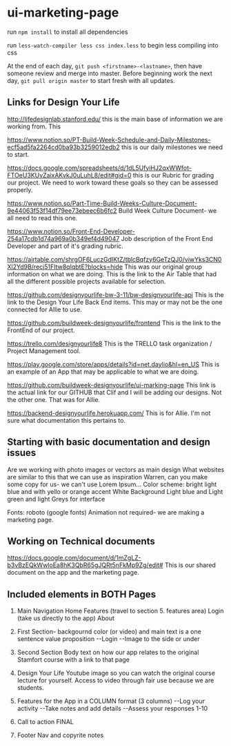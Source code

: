 # ui-marketing-page

run `npm install` to install all dependencies

run `less-watch-compiler less css index.less` to begin less compiling into css

At the end of each day, `git push <firstname>-<lastname>`, then have someone review and merge into master.
Before beginning work the next day, `git pull origin master` to start fresh with all updates.


## Links for Design Your Life
http://lifedesignlab.stanford.edu/ this is the main base of information we are working from. This 

https://www.notion.so/PT-Build-Week-Schedule-and-Daily-Milestones-ecf5ad5fa2264cd0ba93b3259012edb2
this is our daily milestones we need to start.

https://docs.google.com/spreadsheets/d/1dL5UfyiHJ2qxWWfot-FTOeU3KUvZaixAKvkJ0uLuhL8/edit#gid=0
this is our Rubric for grading our project. We need to work toward these goals so they can be assessed properly.

https://www.notion.so/Part-Time-Build-Weeks-Culture-Document-9e44063f53f14df79ee73ebeec6b6fc2
Build Week Culture Document- we all need to read this one.

https://www.notion.so/Front-End-Developer-254a17cdb1d74a969a0b349ef4d49047
Job description of the Front End Developer and part of it's grading rubric.

https://airtable.com/shrgOF6LuczGdIKtZ/tblcBqfzy6GeTzQJ0/viwYks3CN0Xl2Yd9B/recj51FItw8qIqbtE?blocks=hide
This was our original group information on what we are doing. This is the link to the Air Table that had all the different possible projects available for selection.

https://github.com/designyourlife-bw-3-11/bw-designyourlife-api
This is the link to the Design Your Life Back End items. This may or may not be the one connected for Allie to use.

https://github.com/buildweek-designyourlife/frontend
This is the link to the FrontEnd of our project.

https://trello.com/designyourlife8
This is the TRELLO task organization / Project Management tool. 

https://play.google.com/store/apps/details?id=net.daylio&hl=en_US
This is an example of an App that may be applicable to what we are doing.

https://github.com/buildweek-designyourlife/ui-marking-page
This link is the actual link for our GITHUB that Clif and I will be adding our designs. Not the other one. That was for Allie.

https://backend-designyourlife.herokuapp.com/
This is for Allie. I'm not sure what documentation this pertains to.

## Starting with basic documentation and design issues
Are we working with photo images or vectors as main design
What websites are similar to this that we can use as inspiration
Warren, can you make some copy for us- we can't use Lorem Ipsum...
Color scheme: bright light blue and with yello or orange accent
White Background Light blue and Light green and light Greys for interface

Fonts: roboto (google fonts) 
Animation not required- we are making a marketing page.

## Working on Technical documents
https://docs.google.com/document/d/1mZgLZ-b3vBzEQkWwloEa8hK3QbR65gJQRt5nFkMp9Zg/edit#
This is our shared document on the app and the marketing page.


## Included elements in BOTH Pages
1. Main Navigation
    Home
    Features (travel to section 5. features area)
    Login (take us directly to the app)
    About

2. First Section- backgournd color (or video) and main text is a one sentence value proposition
--Login
--Image to the side or under

3. Second Section
Body text on how our app relates to the original Stamfort course with a link to that page

4. Design Your Life Youtube image so you can watch the original course lecture for yourself. 
Access to video through fair use because we are students.

5. Features for the App in a COLUMN format (3 columns)
    --Log your activity
    --Take notes and add details
    --Assess your responses 1-10

6. Call to action FINAL    

7. Footer Nav and copyrite notes